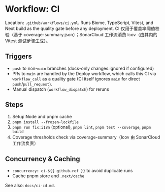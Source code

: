# Workflow: CI

Location: `.github/workflows/ci.yml`. Runs Biome, TypeScript, Vitest, and Next build as the quality gate before any deployment. CI 仅用于覆盖率阈值校验（基于 coverage-summary.json）；SonarCloud 工作流消费 lcov（由其内的 Vitest 测试步骤生成）。

## Triggers
- `push` to non-`main` branches (docs-only changes ignored if configured)
- PRs to `main` are handled by the Deploy workflow, which calls this CI via `workflow_call` as a quality gate (CI itself ignores `main` for direct `push`/`pull_request`).
- Manual dispatch (`workflow_dispatch`) for reruns

## Steps
1. Setup Node and pnpm cache
2. `pnpm install --frozen-lockfile`
3. `pnpm run fix:i18n` (optional), `pnpm lint`, `pnpm test --coverage`, `pnpm build`
4. Coverage thresholds check via coverage-summary（lcov 由 SonarCloud 工作流负责）

## Concurrency & Caching
- `concurrency: ci-${{ github.ref }}` to avoid duplicate runs
- Cache pnpm store and `.next/cache`

See also: `docs/ci-cd.md`.

